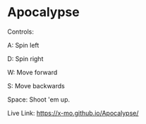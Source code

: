 # Apocalypse
Controls:

A: Spin left

D: Spin right

W: Move forward

S: Move backwards

Space: Shoot 'em up.

Live Link: https://x-mo.github.io/Apocalypse/
